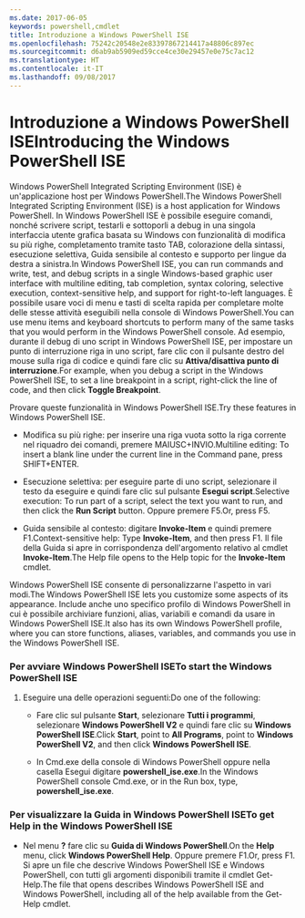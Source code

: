 ```yaml
---
ms.date: 2017-06-05
keywords: powershell,cmdlet
title: Introduzione a Windows PowerShell ISE
ms.openlocfilehash: 75242c20548e2e83397867214417a48806c897ec
ms.sourcegitcommit: d6ab9ab5909ed59cce4ce30e29457e0e75c7ac12
ms.translationtype: HT
ms.contentlocale: it-IT
ms.lasthandoff: 09/08/2017
---
```

# <a name="introducing-the-windows-powershell-ise"></a><span data-ttu-id="de723-103">Introduzione a Windows PowerShell ISE</span><span class="sxs-lookup"><span data-stu-id="de723-103">Introducing the Windows PowerShell ISE</span></span>
<span data-ttu-id="de723-104">Windows PowerShell Integrated Scripting Environment (ISE) è un'applicazione host per Windows PowerShell.</span><span class="sxs-lookup"><span data-stu-id="de723-104">The Windows PowerShell Integrated Scripting Environment (ISE) is a host application for Windows PowerShell.</span></span> <span data-ttu-id="de723-105">In Windows PowerShell ISE è possibile eseguire comandi, nonché scrivere script, testarli e sottoporli a debug in una singola interfaccia utente grafica basata su Windows con funzionalità di modifica su più righe, completamento tramite tasto TAB, colorazione della sintassi, esecuzione selettiva, Guida sensibile al contesto e supporto per lingue da destra a sinistra.</span><span class="sxs-lookup"><span data-stu-id="de723-105">In Windows PowerShell ISE, you can run commands and write, test, and debug scripts in a single Windows-based graphic user interface with multiline editing, tab completion, syntax coloring, selective execution, context-sensitive help, and support for right-to-left languages.</span></span>
<span data-ttu-id="de723-106">È possibile usare voci di menu e tasti di scelta rapida per completare molte delle stesse attività eseguibili nella console di Windows PowerShell.</span><span class="sxs-lookup"><span data-stu-id="de723-106">You can use menu items and keyboard shortcuts to perform many of the same tasks that you would perform in the Windows PowerShell console.</span></span>  <span data-ttu-id="de723-107">Ad esempio, durante il debug di uno script in Windows PowerShell ISE, per impostare un punto di interruzione riga in uno script, fare clic con il pulsante destro del mouse sulla riga di codice e quindi fare clic su **Attiva/disattiva punto di interruzione**.</span><span class="sxs-lookup"><span data-stu-id="de723-107">For example, when you debug a script in the Windows PowerShell ISE, to set a line breakpoint in a script, right-click the line of code, and then click **Toggle Breakpoint**.</span></span>

<span data-ttu-id="de723-108">Provare queste funzionalità in Windows PowerShell ISE.</span><span class="sxs-lookup"><span data-stu-id="de723-108">Try these features in Windows PowerShell ISE.</span></span>

- <span data-ttu-id="de723-109">Modifica su più righe: per inserire una riga vuota sotto la riga corrente nel riquadro dei comandi, premere MAIUSC+INVIO.</span><span class="sxs-lookup"><span data-stu-id="de723-109">Multiline editing: To insert a blank line under the current line in the Command pane, press SHIFT+ENTER.</span></span>

- <span data-ttu-id="de723-110">Esecuzione selettiva: per eseguire parte di uno script, selezionare il testo da eseguire e quindi fare clic sul pulsante **Esegui script**.</span><span class="sxs-lookup"><span data-stu-id="de723-110">Selective execution: To run part of a script, select the text you want to run, and then click the **Run Script** button.</span></span> <span data-ttu-id="de723-111">Oppure premere F5.</span><span class="sxs-lookup"><span data-stu-id="de723-111">Or, press F5.</span></span>

- <span data-ttu-id="de723-112">Guida sensibile al contesto: digitare **Invoke-Item** e quindi premere F1.</span><span class="sxs-lookup"><span data-stu-id="de723-112">Context-sensitive help: Type **Invoke-Item**, and then press F1.</span></span> <span data-ttu-id="de723-113">Il file della Guida si apre in corrispondenza dell'argomento relativo al cmdlet **Invoke-Item**.</span><span class="sxs-lookup"><span data-stu-id="de723-113">The Help file opens to the Help topic for the **Invoke-Item** cmdlet.</span></span>

<span data-ttu-id="de723-114">Windows PowerShell ISE consente di personalizzarne l'aspetto in vari modi.</span><span class="sxs-lookup"><span data-stu-id="de723-114">The Windows PowerShell ISE lets you customize some aspects of its appearance.</span></span> <span data-ttu-id="de723-115">Include anche uno specifico profilo di Windows PowerShell in cui è possibile archiviare funzioni, alias, variabili e comandi da usare in Windows PowerShell ISE.</span><span class="sxs-lookup"><span data-stu-id="de723-115">It also has its own Windows PowerShell profile, where you can store functions, aliases, variables, and commands you use in the Windows PowerShell ISE.</span></span>

### <a name="to-start-the-windows-powershell-ise"></a><span data-ttu-id="de723-116">Per avviare Windows PowerShell ISE</span><span class="sxs-lookup"><span data-stu-id="de723-116">To start the Windows PowerShell ISE</span></span>

1. <span data-ttu-id="de723-117">Eseguire una delle operazioni seguenti:</span><span class="sxs-lookup"><span data-stu-id="de723-117">Do one of the following:</span></span>

    -   <span data-ttu-id="de723-118">Fare clic sul pulsante **Start**, selezionare **Tutti i programmi**, selezionare **Windows PowerShell V2** e quindi fare clic su **Windows PowerShell ISE**.</span><span class="sxs-lookup"><span data-stu-id="de723-118">Click **Start**, point to **All Programs**, point to **Windows PowerShell V2**, and then click **Windows PowerShell ISE**.</span></span>

    -   <span data-ttu-id="de723-119">In Cmd.exe della console di Windows PowerShell oppure nella casella Esegui digitare **powershell_ise.exe**.</span><span class="sxs-lookup"><span data-stu-id="de723-119">In the Windows PowerShell console Cmd.exe, or in the Run box, type, **powershell_ise.exe**.</span></span>

### <a name="to-get-help-in-the-windows-powershell-ise"></a><span data-ttu-id="de723-120">Per visualizzare la Guida in Windows PowerShell ISE</span><span class="sxs-lookup"><span data-stu-id="de723-120">To get Help in the Windows PowerShell ISE</span></span>

- <span data-ttu-id="de723-121">Nel menu **?** fare clic su **Guida di Windows PowerShell**.</span><span class="sxs-lookup"><span data-stu-id="de723-121">On the **Help** menu, click **Windows PowerShell Help**.</span></span> <span data-ttu-id="de723-122">Oppure premere F1.</span><span class="sxs-lookup"><span data-stu-id="de723-122">Or, press F1.</span></span> <span data-ttu-id="de723-123">Si apre un file che descrive Windows PowerShell ISE e Windows PowerShell, con tutti gli argomenti disponibili tramite il cmdlet Get-Help.</span><span class="sxs-lookup"><span data-stu-id="de723-123">The file that opens describes Windows PowerShell ISE and Windows PowerShell, including all of the help available from the Get-Help cmdlet.</span></span>

